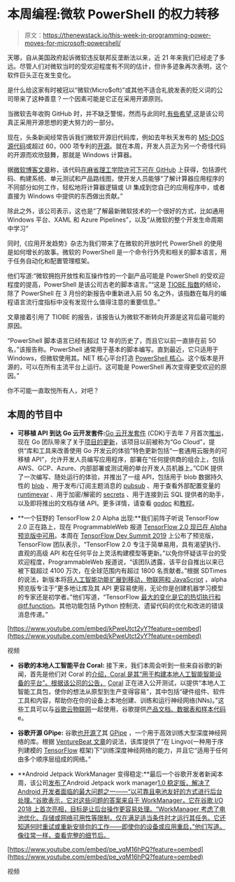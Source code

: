 # 本周编程:微软 PowerShell 的权力转移

> 原文：<https://thenewstack.io/this-week-in-programming-power-moves-for-microsoft-powershell/>

天哪，自从美国政府起诉微软违反联邦反垄断法以来，近 21 年来我们已经走了多远。尽管人们对微软当时的受欢迎程度有不同的估计，但许多迹象再次表明，这个软件巨头正在发生变化。

是什么给这家有时被冠以“微软(Micro$oft)”或其他不适合礼貌发表的贬义词的公司带来了这种善意？一个因素可能是它正在采用开源原则。

当微软去年收购 GitHub 时，并不缺乏警惕，然而与此同时,[有些希望,](https://thenewstack.io/this-week-in-programming-it-couldve-been-way-worse/)这是该公司真正采用开源思想的更大努力的一部分。

现在，头条新闻经常告诉我们微软开源旧代码库，例如去年秋天发布的 [MS-DOS 源代码](https://opensource.com/article/18/10/microsoft-open-source-old-versions-ms-dos)或超过 60，000 项专利的[开源](https://www.forbes.com/sites/jasonevangelho/2018/10/11/microsoft-just-open-sourced-60000-patents-proving-it-really-does-love-linux/#3f51bca63807)。就在本周，开发人员正为另一个奇怪代码的开源而欢欣鼓舞，那就是 Windows 计算器。

据[微软博客文章](https://blogs.windows.com/buildingapps/2019/03/06/announcing-the-open-sourcing-of-windows-calculator/)称，该代码[在麻省理工学院许可下可在 GitHub](https://github.com/Microsoft/calculator) 上获得，包括源代码、构建系统、单元测试和产品路线图，使开发人员能够“了解计算器应用程序的不同部分如何工作，轻松地将计算器逻辑或 UI 集成到您自己的应用程序中，或者直接为 Windows 中提供的东西做出贡献。”

除此之外，该公司表示，这也是“了解最新微软技术的一个很好的方式，比如通用 Windows 平台、XAML 和 Azure Pipelines”，以及“从微软的整个开发生命周期中学习”

同时,《应用开发趋势》杂志为我们带来了在微软的开放时代 PowerShell 的使用是如何增长的故事。微软的 PowerShell 是一个命令行外壳和相关的脚本语言，用于任务自动化和配置管理框架。

他们写道:“微软拥抱开放性和互操作性的一个副产品可能是 PowerShell 的受欢迎程度的提高，PowerShell 是该公司古老的脚本语言。”“这是 [TIOBE 指数](https://www.tiobe.com/tiobe-index/)的结论，除了 PowerShell 在 3 月份的新报告中重新进入前 50 名之外，该指数在每月的编程语言流行度指标中没有发现什么值得注意的重要信息。”

文章接着引用了 TIOBE 的报告，该报告认为微软不断转向开源是这背后最可能的原因。

“PowerShell 脚本语言已经有超过 12 年的历史了，而且它以前一直排在前 50 名，”该报告称。PowerShell 通常用于基本的脚本编写。直到最近，它只适用于 Windows，但微软使用其。NET 核心平台打造 [PowerShell 核心](https://redmondmag.com/articles/2018/09/14/microsoft-releases-powershell-core-6-1.aspx)。这个版本是开源的，可以在所有主流平台上运行。这可能是 PowerShell 再次变得更受欢迎的原因。”

你不可能一直取悦所有人，对吧？

## 本周的节目中

*   **可移植 API 到达 Go 云开发套件:**[Go 云开发套件](https://gocloud.dev/) (CDK)于去年 7 月首次[推出](https://blog.golang.org/go-cloud)，现在 Go 团队带来了关于[项目的更新](https://blog.golang.org/gcdk-whats-new-in-march-2019)，该项目以前被称为“Go Cloud”，提供“库和工具来改善使用 Go 开发云的体验”特色更新包括“一套通用云服务的可移植 API”，允许开发人员编写应用程序，部署在“任何提供商的组合上，包括 AWS、GCP、Azure、内部部署或测试用的单台开发人员机器上。”CDK 提供了一次编写、随处运行的体验，并推出了一组 API，包括用于 blob 数据持久性的 [blob](https://godoc.org/gocloud.dev/blob) 、用于发布/订阅主题消息的 [pubsub](https://godoc.org/gocloud.dev/pubsub) 、用于查看外部配置变量的 [runtimevar](https://godoc.org/gocloud.dev/runtimevar) 、用于加密/解密的 [secrets](https://godoc.org/gocloud.dev/secrets) 、用于连接到云 SQL 提供者的助手，以及即将推出的文档存储 API。更多详情，请查看 [godoc](https://godoc.org/gocloud.dev) 和[教程](https://github.com/google/go-cloud/tree/master/samples/tutorial)。

*   **一个狂野的 TensorFlow 2.0 Alpha 出现:**我们前阵子听说 TensorFlow 2.0 正在路上，现在 ProgrammableWeb 报道 [TensorFlow 2.0 现已在 Alpha 预览版中可用](https://www.programmableweb.com/news/tensorflow-20-now-available-alpha-preview/brief/2019/03/07)。本周在 [TensorFlow Dev Summit 2019](https://www.tensorflow.org/dev-summit) 上公布了预览版，TensorFlow 团队表示，“TensorFlow 2.0 专注于简单易用，具有渴望执行、直观的高级 API 和在任何平台上灵活构建模型等更新。”以免你怀疑该平台的受欢迎程度，ProgrammableWeb 报道说，“该团队透露，该平台自推出以来已被下载超过 4100 万次，在全球范围内有超过 1800 名贡献者。”根据 SDTimes 的说法，新版本将[将人工智能功能扩展到移动，物联网和 JavaScript](https://sdtimes.com/ai/tensorflow-to-expand-ai-capabilities-into-mobile-iot-javascript/) ，alpha 预览版专注于“更多地让库及其 API 更容易使用，无论你是创建机器学习模型的专家还是初学者。”他们写道，“TensorFlow 最大的变化是它的热切执行和@tf.function。其他功能包括 Python 控制流、遗留代码的优化和改进的错误消息传递。”

[https://www.youtube.com/embed/kPweUtct2yY?feature=oembed](https://www.youtube.com/embed/kPweUtct2yY?feature=oembed)

视频

*   **谷歌的本地人工智能平台 Coral:** 接下来，我们本周会听到一些来自谷歌的新闻，首先是他们对 Coral 的[介绍，Coral 是其“用于构建本地人工智能智能设备的平台”。根据该公司的公告，](http://developers.googleblog.com/2019/03/introducing-coral-our-platform-for.html) [Coral](https://coral.withgoogle.com/) 正在进入公开测试，以提供“本地人工智能工具包，使你的想法从原型到生产变得容易”，其中包括“硬件组件、软件工具和内容，帮助你在你的设备上本地创建、训练和运行神经网络(NNs)。”这些工具可以与[谷歌云物联网](https://cloud.google.com/solutions/iot/)一起使用，谷歌提供[产品文档、数据表和样本代码](https://g.co/coral) e。

*   **谷歌开源 GPipe:** 谷歌[也开源了](http://ai.googleblog.com/2019/03/introducing-gpipe-open-source-library.html)其 [GPipe](https://ai.googleblog.com/2019/03/introducing-gpipe-open-source-library.html) ，一个用于高效训练大型深度神经网络的库。根据 [VentureBeat 文章](https://venturebeat.com/2019/03/04/google-open-sources-gpipe-a-library-for-efficiently-training-deep-neural-networks/)的说法，该库提供了“在 Lingvo(一种用于序列建模的 [TensorFlow](https://venturebeat.com/2018/03/30/googles-tensorflow-ai-framework-adds-swift-and-javascript-support/) 框架)下”训练深度神经网络的能力，并且它“适用于任何由多个顺序层组成的网络。”

*   **Android Jetpack WorkManager 变得稳定:**最后一个谷歌开发者新闻本周，该公司[发布了](http://android-developers.googleblog.com/2019/03/android-jetpack-workmanager-stable.html)Android Jetpack work manager[1.0 稳定版，解决了 Android 开发者面临的最大问题之一——“以可靠且电池友好的方式进行后台处理。”谷歌表示，它对这些问题的答案来自于 WorkManager，它在谷歌 I/O 2018 上首次亮相，目标是让后台操作更容易处理。“WorkManager 考虑了电池优化、存储或网络可用性等限制，仅在满足适当条件时才运行其任务。它还知道何时重试或重新安排你的工作——即使你的设备或应用重启，”他们写道。像往常一样，查看完整的细节后。](https://developer.android.com/topic/libraries/architecture/workmanager)

[https://www.youtube.com/embed/pe_yqM16hPQ?feature=oembed](https://www.youtube.com/embed/pe_yqM16hPQ?feature=oembed)

视频

<svg xmlns:xlink="http://www.w3.org/1999/xlink" viewBox="0 0 68 31" version="1.1"><title>Group</title> <desc>Created with Sketch.</desc></svg>